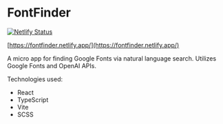 # FontFinder

[![Netlify Status](https://api.netlify.com/api/v1/badges/75b2ffcb-6d46-4d82-8c0d-6d558f8e8808/deploy-status)](https://app.netlify.com/sites/fontfinder/deploys)

[https://fontfinder.netlify.app/](https://fontfinder.netlify.app/)

A micro app for finding Google Fonts via natural language search. Utilizes Google Fonts and OpenAI APIs.

Technologies used:

- React
- TypeScript
- Vite
- SCSS
